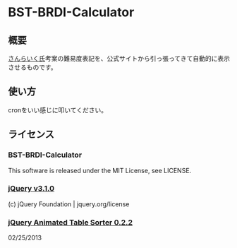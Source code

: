 # BST-BRDI-Calculator
## 概要
[さんらいく氏](https://twitter.com/fallen_helga)考案の難易度表記を、公式サイトから引っ張ってきて自動的に表示させるものです。

## 使い方
cronをいい感じに叩いてください。

## ライセンス

### BST-BRDI-Calculator
This software is released under the MIT License, see LICENSE.  

###  [jQuery v3.1.0](https://jquery.com/)
(c) jQuery Foundation | jquery.org/license  

### [ jQuery Animated Table Sorter 0.2.2](http://www.matanhershberg.com/plugins/jquery-animated-table-sorter/)
02/25/2013
